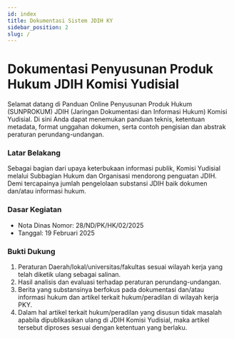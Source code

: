 ```yaml
---
id: index
title: Dokumentasi Sistem JDIH KY
sidebar_position: 2
slug: /
---
```


# Dokumentasi Penyusunan Produk Hukum JDIH Komisi Yudisial

Selamat datang di Panduan Online Penyusunan Produk Hukum (SUNPROKUM) JDIH (Jaringan Dokumentasi dan Informasi Hukum) Komisi Yudisial. Di sini Anda dapat menemukan panduan teknis, ketentuan metadata, format unggahan dokumen, serta contoh pengisian dan abstrak peraturan perundang-undangan.

### Latar Belakang

Sebagai bagian dari upaya keterbukaan informasi publik, Komisi Yudisial melalui Subbagian Hukum dan Organisasi mendorong penguatan JDIH. Demi tercapainya jumlah pengelolaan substansi JDIH baik dokumen dan/atau informasi hukum.

### Dasar Kegiatan

- Nota Dinas Nomor: 28/ND/PK/HK/02/2025
- Tanggal: 19 Februari 2025

### Bukti Dukung

1. Peraturan Daerah/lokal/universitas/fakultas sesuai wilayah kerja yang telah diketik ulang sebagai salinan.
2. Hasil analisis dan evaluasi terhadap peraturan perundang-undangan.
3. Berita yang substansinya berfokus pada dokumentasi dan/atau informasi hukum dan artikel terkait hukum/peradilan di wilayah kerja PKY.
4. Dalam hal artikel terkait hukum/peradilan yang disusun tidak masalah apabila dipublikasikan ulang di JDIH Komisi Yudisial, maka artikel tersebut diproses sesuai dengan ketentuan yang berlaku.
